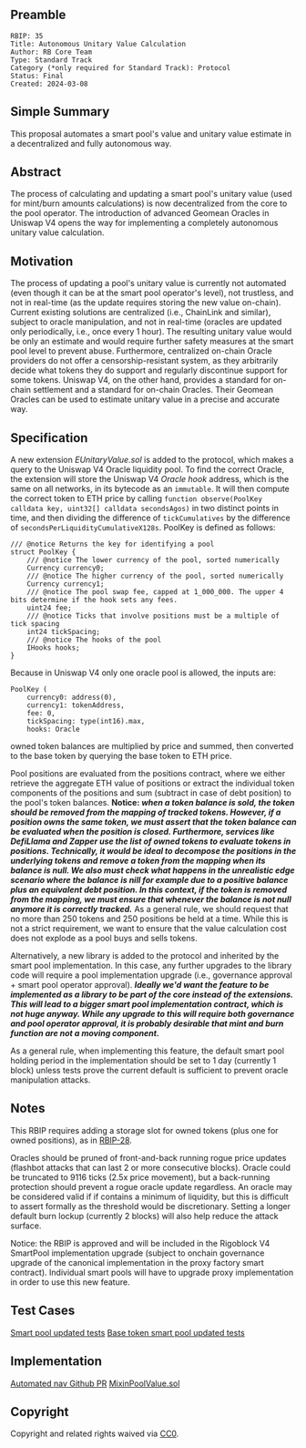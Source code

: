 ## Preamble

    RBIP: 35
    Title: Autonomous Unitary Value Calculation
    Author: RB Core Team
    Type: Standard Track
    Category (*only required for Standard Track): Protocol
    Status: Final
    Created: 2024-03-08

## Simple Summary

This proposal automates a smart pool's value and unitary value estimate in a decentralized and fully autonomous way.


## Abstract

The process of calculating and updating a smart pool's unitary value (used for mint/burn amounts calculations) is now decentralized from the core to the pool operator. The introduction of advanced Geomean Oracles in Uniswap V4 opens the way for implementing a completely autonomous unitary value calculation.

## Motivation

The process of updating a pool's unitary value is currently not automated (even though it can be at the smart pool operator's level), not trustless, and not in real-time (as the update requires storing the new value on-chain). Current existing solutions are centralized (i.e., ChainLink and similar), subject to oracle manipulation, and not in real-time (oracles are updated only periodically, i.e., once every 1 hour). The resulting unitary value would be only an estimate and would require further safety measures at the smart pool level to prevent abuse. Furthermore, centralized on-chain Oracle providers do not offer a censorship-resistant system, as they arbitrarily decide what tokens they do support and regularly discontinue support for some tokens.
Uniswap V4, on the other hand, provides a standard for on-chain settlement and a standard for on-chain Oracles. Their Geomean Oracles can be used to estimate unitary value in a precise and accurate way.

## Specification

A new extension *EUnitaryValue.sol* is added to the protocol, which makes a query to the Uniswap V4 Oracle liquidity pool. To find the correct Oracle, the extension will store the Uniswap V4 *Oracle hook* address, which is the same on all networks, in its bytecode as an `immutable`. It will then compute the correct token to ETH price by calling `function observe(PoolKey calldata key, uint32[] calldata secondsAgos)` in two distinct points in time, and then dividing the difference of `tickCumulatives` by the difference of `secondsPerLiquidityCumulativeX128s`.
PoolKey is defined as follows:
```
/// @notice Returns the key for identifying a pool
struct PoolKey {
    /// @notice The lower currency of the pool, sorted numerically
    Currency currency0;
    /// @notice The higher currency of the pool, sorted numerically
    Currency currency1;
    /// @notice The pool swap fee, capped at 1_000_000. The upper 4 bits determine if the hook sets any fees.
    uint24 fee;
    /// @notice Ticks that involve positions must be a multiple of tick spacing
    int24 tickSpacing;
    /// @notice The hooks of the pool
    IHooks hooks;
}
```
Because in Uniswap V4 only one oracle pool is allowed, the inputs are:
```
PoolKey (
    currency0: address(0),
    currency1: tokenAddress,
    fee: 0,
    tickSpacing: type(int16).max,
    hooks: Oracle
```
owned token balances are multiplied by price and summed, then converted to the base token by querying the base token to ETH price.

Pool positions are evaluated from the positions contract, where we either retrieve the aggregate ETH value of positions or extract the individual token components of the positions and sum (subtract in case of debt position) to the pool's token balances.
**Notice: _when a token balance is sold, the token should be removed from the mapping of tracked tokens. However, if a position owns the same token, we must assert that the token balance can be evaluated when the position is closed. Furthermore, services like DefiLlama and Zapper use the list of owned tokens to evaluate tokens in positions. Technically, it would be ideal to decompose the positions in the underlying tokens and remove a token from the mapping when its balance is null. We also must check what happens in the unrealistic edge scenario where the balance is nill for example due to a positive balance plus an equivalent debt position. In this context, if the token is removed from the mapping, we must ensure that whenever the balance is not null anymore it is correctly tracked._**
As a general rule, we should request that no more than 250 tokens and 250 positions be held at a time. While this is not a strict requirement, we want to ensure that the value calculation cost does not explode as a pool buys and sells tokens.

Alternatively, a new library is added to the protocol and inherited by the smart pool implementation. In this case, any further upgrades to the library code will require a pool implementation upgrade (i.e., governance approval + smart pool operator approval).
**_Ideally we'd want the feature to be implemented as a library to be part of the core instead of the extensions. This will lead to a bigger smart pool implementation contract, which is not huge anyway. While any upgrade to this will require both governance and pool operator approval, it is probably desirable that mint and burn function are not a moving component._**

As a general rule, when implementing this feature, the default smart pool holding period in the implementation should be set to 1 day (currently 1 block) unless tests prove the current default is sufficient to prevent oracle manipulation attacks.

## Notes
This RBIP requires adding a storage slot for owned tokens (plus one for owned positions), as in [RBIP-28](https://github.com/RigoBlock/RBIPs/issues/28).

Oracles should be pruned of front-and-back running rogue price updates (flashbot attacks that can last 2 or more consecutive blocks). Oracle could be truncated to 9116 ticks (2.5x price movement), but a back-running protection should prevent a rogue oracle update regardless. An oracle may be considered valid if if contains a minimum of liquidity, but this is difficult to assert formally as the threshold would be discretionary.
Setting a longer default burn lockup (currently 2 blocks) will also help reduce the attack surface.

Notice: the RBIP is approved and will be included in the Rigoblock V4 SmartPool implementation upgrade (subject to onchain governance upgrade of the canonical implementation in the proxy factory smart contract). Individual smart pools will have to upgrade proxy implementation in order to use this new feature.

## Test Cases
[Smart pool updated tests](https://github.com/RigoBlock/v3-contracts/blob/development/test/core/RigoblockPool.spec.ts)
[Base token smart pool updated tests](https://github.com/RigoBlock/v3-contracts/blob/development/test/core/RigoblockPool.Basetoken.spec.ts)

## Implementation
[Automated nav Github PR](https://github.com/RigoBlock/v3-contracts/pull/622)
[MixinPoolValue.sol](https://github.com/RigoBlock/v3-contracts/blob/development/contracts/protocol/core/state/MixinPoolValue.sol)


## Copyright

Copyright and related rights waived via [CC0](https://creativecommons.org/publicdomain/zero/1.0/).
